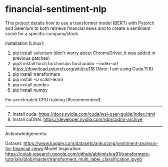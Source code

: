 # financial-sentiment-nlp

This project details how to use a transformer model (BERT) with Pytorch and Selenium to both retrieve financial news and to create a sentiment score for a specific company/stock.

Installation (Linux):

1. pip install selenium (don't worry about ChromeDriver, it was added in previous patches)
2. pip3 install torch torchvision torchaudio --index-url https://download.pytorch.org/whl/cu118 (Note: I am using Cuda.11.8)
3. pip install transformers
4. pip install -U scikit-learn
5. pip install pandas
6. pip install numpy

For accelerated GPU training (Recommended):

-----

7. Install cuda: https://docs.nvidia.com/cuda/wsl-user-guide/index.html 
8. Install cuDNN: https://developer.nvidia.com/rdp/cudnn-archive

-----

Acknowledgements:

Dataset: https://www.kaggle.com/datasets/ankurzing/sentiment-analysis-for-financial-news
Model Inspiration: https://colab.research.google.com/github/abhimishra91/transformers-tutorials/blob/master/transformers_multi_label_classification.ipynb

